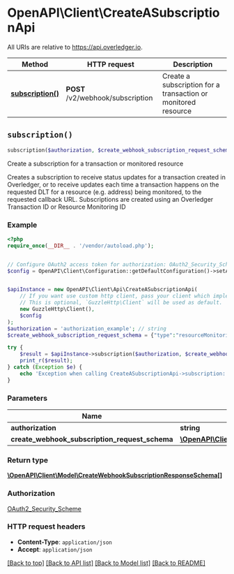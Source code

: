 # OpenAPI\Client\CreateASubscriptionApi

All URIs are relative to https://api.overledger.io.

Method | HTTP request | Description
------------- | ------------- | -------------
[**subscription()**](CreateASubscriptionApi.md#subscription) | **POST** /v2/webhook/subscription | Create a subscription for a transaction or monitored resource


## `subscription()`

```php
subscription($authorization, $create_webhook_subscription_request_schema): \OpenAPI\Client\Model\CreateWebhookSubscriptionResponseSchema[]
```

Create a subscription for a transaction or monitored resource

Creates a subscription to receive status updates for a transaction created in Overledger, or to receive updates each time a transaction happens on the requested DLT for a resource (e.g. address) being monitored, to the requested callback URL.  Subscriptions are created using an Overledger Transaction ID or Resource Monitoring ID

### Example

```php
<?php
require_once(__DIR__ . '/vendor/autoload.php');


// Configure OAuth2 access token for authorization: OAuth2_Security_Scheme
$config = OpenAPI\Client\Configuration::getDefaultConfiguration()->setAccessToken('YOUR_ACCESS_TOKEN');


$apiInstance = new OpenAPI\Client\Api\CreateASubscriptionApi(
    // If you want use custom http client, pass your client which implements `GuzzleHttp\ClientInterface`.
    // This is optional, `GuzzleHttp\Client` will be used as default.
    new GuzzleHttp\Client(),
    $config
);
$authorization = 'authorization_example'; // string
$create_webhook_subscription_request_schema = {"type":"resourceMonitoringId","ids":["71633eb9-dcda-4a7d-a176-12ac0d0bb076"],"callbackUrl":"https://callbackurl/endpoint"}; // \OpenAPI\Client\Model\CreateWebhookSubscriptionRequestSchema

try {
    $result = $apiInstance->subscription($authorization, $create_webhook_subscription_request_schema);
    print_r($result);
} catch (Exception $e) {
    echo 'Exception when calling CreateASubscriptionApi->subscription: ', $e->getMessage(), PHP_EOL;
}
```

### Parameters

Name | Type | Description  | Notes
------------- | ------------- | ------------- | -------------
 **authorization** | **string**|  |
 **create_webhook_subscription_request_schema** | [**\OpenAPI\Client\Model\CreateWebhookSubscriptionRequestSchema**](../Model/CreateWebhookSubscriptionRequestSchema.md)|  |

### Return type

[**\OpenAPI\Client\Model\CreateWebhookSubscriptionResponseSchema[]**](../Model/CreateWebhookSubscriptionResponseSchema.md)

### Authorization

[OAuth2_Security_Scheme](../../README.md#OAuth2_Security_Scheme)

### HTTP request headers

- **Content-Type**: `application/json`
- **Accept**: `application/json`

[[Back to top]](#) [[Back to API list]](../../README.md#endpoints)
[[Back to Model list]](../../README.md#models)
[[Back to README]](../../README.md)

